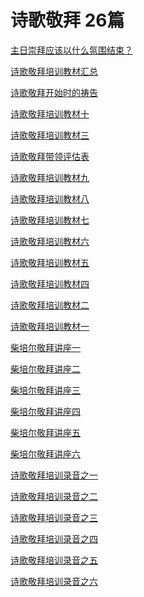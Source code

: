 # 诗歌敬拜    26篇
            
<a href="/node/27557">主日崇拜应该以什么氛围结束？</a>

<a href="/node/27538">诗歌敬拜培训教材汇总</a>

<a href="/node/27358">诗歌敬拜开始时的祷告</a>

<a href="/node/27357">诗歌敬拜培训教材十</a>

<a href="/node/27355">诗歌敬拜培训教材三</a>

<a href="/node/12930">诗歌敬拜带领评估表</a>

<a href="/node/12903">诗歌敬拜培训教材九</a>

<a href="/node/12902">诗歌敬拜培训教材八</a>

<a href="/node/12901">诗歌敬拜培训教材七</a>

<a href="/node/12900">诗歌敬拜培训教材六</a>

<a href="/node/12899">诗歌敬拜培训教材五</a>

<a href="/node/12898">诗歌敬拜培训教材四</a>

<a href="/node/12897">诗歌敬拜培训教材二</a>

<a href="/node/12896">诗歌敬拜培训教材一</a>

<a href="/node/12329">柴培尔敬拜讲座一</a>

<a href="/node/12328">柴培尔敬拜讲座二</a>

<a href="/node/12327">柴培尔敬拜讲座三</a>

<a href="/node/12326">柴培尔敬拜讲座四</a>

<a href="/node/12325">柴培尔敬拜讲座五</a>

<a href="/node/12324">柴培尔敬拜讲座六</a>

<a href="/node/12316">诗歌敬拜培训录音之一</a>

<a href="/node/12313">诗歌敬拜培训录音之二</a>

<a href="/node/12308">诗歌敬拜培训录音之三</a>

<a href="/node/12305">诗歌敬拜培训录音之四</a>

<a href="/node/12300">诗歌敬拜培训录音之五</a>

<a href="/node/12296">诗歌敬拜培训录音之六</a>